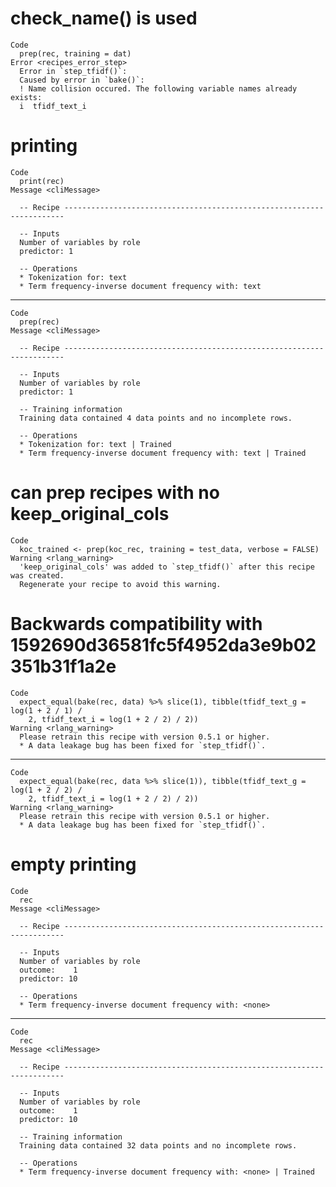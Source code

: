 # check_name() is used

    Code
      prep(rec, training = dat)
    Error <recipes_error_step>
      Error in `step_tfidf()`:
      Caused by error in `bake()`:
      ! Name collision occured. The following variable names already exists:
      i  tfidf_text_i

# printing

    Code
      print(rec)
    Message <cliMessage>
      
      -- Recipe ----------------------------------------------------------------------
      
      -- Inputs 
      Number of variables by role
      predictor: 1
      
      -- Operations 
      * Tokenization for: text
      * Term frequency-inverse document frequency with: text

---

    Code
      prep(rec)
    Message <cliMessage>
      
      -- Recipe ----------------------------------------------------------------------
      
      -- Inputs 
      Number of variables by role
      predictor: 1
      
      -- Training information 
      Training data contained 4 data points and no incomplete rows.
      
      -- Operations 
      * Tokenization for: text | Trained
      * Term frequency-inverse document frequency with: text | Trained

# can prep recipes with no keep_original_cols

    Code
      koc_trained <- prep(koc_rec, training = test_data, verbose = FALSE)
    Warning <rlang_warning>
      'keep_original_cols' was added to `step_tfidf()` after this recipe was created.
      Regenerate your recipe to avoid this warning.

# Backwards compatibility with 1592690d36581fc5f4952da3e9b02351b31f1a2e

    Code
      expect_equal(bake(rec, data) %>% slice(1), tibble(tfidf_text_g = log(1 + 2 / 1) /
        2, tfidf_text_i = log(1 + 2 / 2) / 2))
    Warning <rlang_warning>
      Please retrain this recipe with version 0.5.1 or higher.
      * A data leakage bug has been fixed for `step_tfidf()`.

---

    Code
      expect_equal(bake(rec, data %>% slice(1)), tibble(tfidf_text_g = log(1 + 2 / 2) /
        2, tfidf_text_i = log(1 + 2 / 2) / 2))
    Warning <rlang_warning>
      Please retrain this recipe with version 0.5.1 or higher.
      * A data leakage bug has been fixed for `step_tfidf()`.

# empty printing

    Code
      rec
    Message <cliMessage>
      
      -- Recipe ----------------------------------------------------------------------
      
      -- Inputs 
      Number of variables by role
      outcome:    1
      predictor: 10
      
      -- Operations 
      * Term frequency-inverse document frequency with: <none>

---

    Code
      rec
    Message <cliMessage>
      
      -- Recipe ----------------------------------------------------------------------
      
      -- Inputs 
      Number of variables by role
      outcome:    1
      predictor: 10
      
      -- Training information 
      Training data contained 32 data points and no incomplete rows.
      
      -- Operations 
      * Term frequency-inverse document frequency with: <none> | Trained

